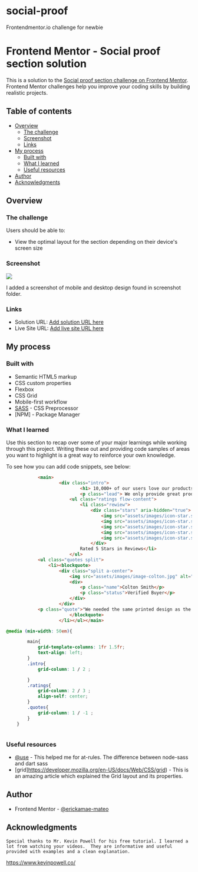 # social-proof
Frontendmentor.io challenge for newbie
# Frontend Mentor - Social proof section solution

This is a solution to the [Social proof section challenge on Frontend Mentor](https://www.frontendmentor.io/challenges/social-proof-section-6e0qTv_bA). Frontend Mentor challenges help you improve your coding skills by building realistic projects. 

## Table of contents

- [Overview](#overview)
  - [The challenge](#the-challenge)
  - [Screenshot](#screenshot)
  - [Links](#links)
- [My process](#my-process)
  - [Built with](#built-with)
  - [What I learned](#what-i-learned)
  - [Useful resources](#useful-resources)
- [Author](#author)
- [Acknowledgments](#acknowledgments)

## Overview

### The challenge

Users should be able to:

- View the optimal layout for the section depending on their device's screen size

### Screenshot

![](./screenshot.jpg)

I added a screenshot of mobile and desktop design found in screenshot folder.

### Links

- Solution URL: [Add solution URL here](https://your-solution-url.com)
- Live Site URL: [Add live site URL here](https://your-live-site-url.com)

## My process

### Built with

- Semantic HTML5 markup
- CSS custom properties
- Flexbox
- CSS Grid
- Mobile-first workflow
- [SASS](https://sass-lang.com/) - CSS Preprocessor
- [NPM] - Package Manager

### What I learned

Use this section to recap over some of your major learnings while working through this project. Writing these out and providing code samples of areas you want to highlight is a great way to reinforce your own knowledge.

To see how you can add code snippets, see below:

```html
			<main>
					<div class="intro">
							<h1> 10,000+ of our users love our products.</h1>
							<p class="lead"> We only provide great products combined with excellent customer service. See what our satisfied customers are saying about our services.</p></div>
						<ul class="ratings flow-content">
							<li class="rewiew">
								<div class="stars" aria-hidden="true">
									<img src="assets/images/icon-star.svg" alt="star">
									<img src="assets/images/icon-star.svg" alt="star">
									<img src="assets/images/icon-star.svg" alt="star">
									<img src="assets/images/icon-star.svg" alt="star">
									<img src="assets/images/icon-star.svg" alt="star">
								</div>
							Rated 5 Stars in Reviews</li>
						</ul>
	 		<ul class="quotes split"> 
	 			<li><blockquote>
				 	<div class="split a-center">
				 		<img src="assets/images/image-colton.jpg" alt="colton">
					 	<div>
						 	<p class="name">Colton Smith</p>
						 	<p class="status">Verified Buyer</p>
					 	</div>
				 	</div>
            <p class="quote">"We needed the same printed design as the one we had ordered a week prior. Not only did they find the original order, but we also received it in time. Excellent!"</p>			 
						</blockquote>
					</li></ul></main>
```
```css
@media (min-width: 50em){

		main{
			grid-template-columns: 1fr 1.5fr;
			text-align: left;
		}
		.intro{
			grid-column: 1 / 2 ;

		}
		.ratings{
			grid-column: 2 / 3 ;
			align-self: center;
		}
		.quotes{
			grid-column: 1 / -1 ;
		}
	}
```
```js

```




### Useful resources

- [@use](https://sass-lang.com/) - This helped me for at-rules. The difference between node-sass and dart sass
- [grid]https://developer.mozilla.org/en-US/docs/Web/CSS/grid) - This is an amazing article which explained the Grid layout and its properties.

## Author
- Frontend Mentor - [@erickamae-mateo](https://www.frontendmentor.io/profile/erickamae-mateo)

## Acknowledgments

	Special thanks to Mr. Kevin Powell for his free tutorial. I learned a lot from watching your videos.  They are informative and useful provided with examples and a clean explanation.
https://www.kevinpowell.co/
